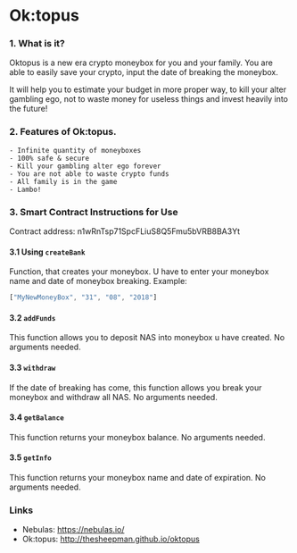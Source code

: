 # Ok:topus

### 1. What is it?

Oktopus is a new era crypto moneybox for you and your family. You are able to easily save your crypto, input the date of breaking the moneybox. 

It will help you to estimate your budget in more proper way, to kill your alter gambling ego, not to waste money for useless things and invest heavily into the future!


### 2. Features of Ok:topus.
```
- Infinite quantity of moneyboxes
- 100% safe & secure
- Kill your gambling alter ego forever
- You are not able to waste crypto funds
- All family is in the game
- Lambo!
```

### 3. Smart Contract Instructions for Use

Contract address: n1wRnTsp71SpcFLiuS8Q5Fmu5bVRB8BA3Yt

#### 3.1 Using `createBank`

Function, that creates your moneybox. U have to enter your moneybox name and date of moneybox breaking. Example:
```js
["MyNewMoneyBox", "31", "08", "2018"]
```
#### 3.2 `addFunds`
 
This function allows you to deposit NAS into moneybox u have created. No arguments needed.

#### 3.3 `withdraw`
 
If the date of breaking has come, this function allows you break your moneybox and withdraw all NAS. No arguments needed.

#### 3.4 `getBalance`
 
This function returns your moneybox balance. No arguments needed.

#### 3.5 `getInfo`
 
This function returns your moneybox name and date of expiration. No arguments needed.

### Links

- Nebulas: https://nebulas.io/
- Ok:topus: http://thesheepman.github.io/oktopus